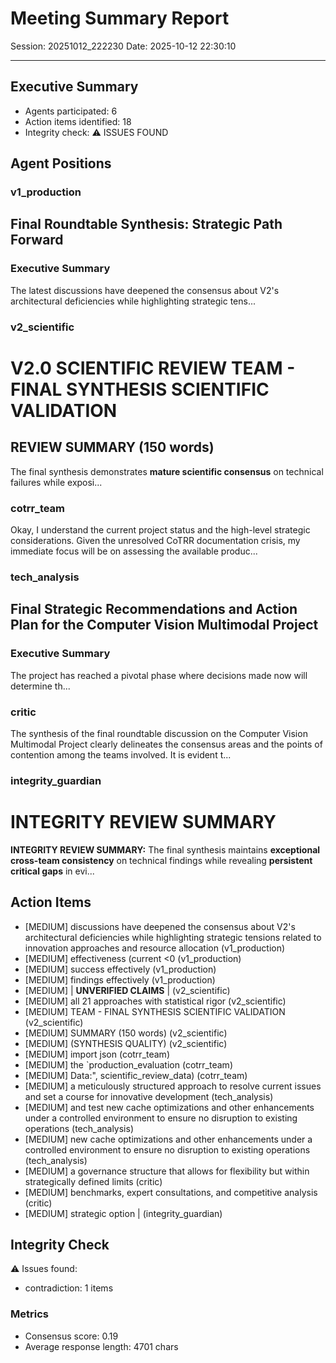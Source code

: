 # Meeting Summary Report
Session: 20251012_222230
Date: 2025-10-12 22:30:10

---


## Executive Summary

- Agents participated: 6
- Action items identified: 18
- Integrity check: ⚠️ ISSUES FOUND

## Agent Positions


### v1_production
## Final Roundtable Synthesis: Strategic Path Forward

### Executive Summary

The latest discussions have deepened the consensus about V2's architectural deficiencies while highlighting strategic tens...

### v2_scientific
# V2.0 SCIENTIFIC REVIEW TEAM - FINAL SYNTHESIS SCIENTIFIC VALIDATION

## REVIEW SUMMARY (150 words)
The final synthesis demonstrates **mature scientific consensus** on technical failures while exposi...

### cotrr_team
Okay, I understand the current project status and the high-level strategic considerations. Given the unresolved CoTRR documentation crisis, my immediate focus will be on assessing the available produc...

### tech_analysis
## Final Strategic Recommendations and Action Plan for the Computer Vision Multimodal Project

### Executive Summary

The project has reached a pivotal phase where decisions made now will determine th...

### critic
The synthesis of the final roundtable discussion on the Computer Vision Multimodal Project clearly delineates the consensus areas and the points of contention among the teams involved. It is evident t...

### integrity_guardian
# INTEGRITY REVIEW SUMMARY

**INTEGRITY REVIEW SUMMARY:**
The final synthesis maintains **exceptional cross-team consistency** on technical findings while revealing **persistent critical gaps** in evi...

## Action Items

- [MEDIUM] discussions have deepened the consensus about V2's architectural deficiencies while highlighting strategic tensions related to innovation approaches and resource allocation (v1_production)
- [MEDIUM] effectiveness (current <0 (v1_production)
- [MEDIUM] success effectively (v1_production)
- [MEDIUM] findings effectively (v1_production)
- [MEDIUM] | **UNVERIFIED CLAIMS** | (v2_scientific)
- [MEDIUM] all 21 approaches with statistical rigor (v2_scientific)
- [MEDIUM] TEAM - FINAL SYNTHESIS SCIENTIFIC VALIDATION (v2_scientific)
- [MEDIUM] SUMMARY (150 words) (v2_scientific)
- [MEDIUM] (SYNTHESIS QUALITY) (v2_scientific)
- [MEDIUM] import json (cotrr_team)
- [MEDIUM] the `production_evaluation (cotrr_team)
- [MEDIUM] Data:", scientific_review_data) (cotrr_team)
- [MEDIUM] a meticulously structured approach to resolve current issues and set a course for innovative development (tech_analysis)
- [MEDIUM] and test new cache optimizations and other enhancements under a controlled environment to ensure no disruption to existing operations (tech_analysis)
- [MEDIUM] new cache optimizations and other enhancements under a controlled environment to ensure no disruption to existing operations (tech_analysis)
- [MEDIUM] a governance structure that allows for flexibility but within strategically defined limits (critic)
- [MEDIUM] benchmarks, expert consultations, and competitive analysis (critic)
- [MEDIUM] strategic option | (integrity_guardian)

## Integrity Check


⚠️ Issues found:
- contradiction: 1 items

### Metrics
- Consensus score: 0.19
- Average response length: 4701 chars